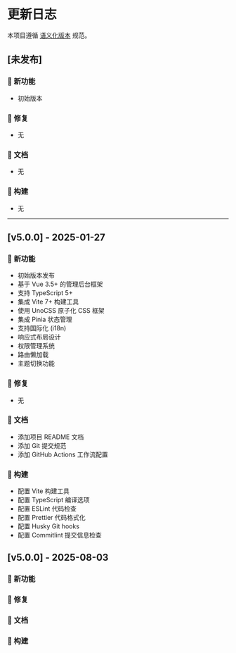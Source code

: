 <!--
  @copyright Copyright (c) 2025 chichuang
  @license 自定义商业限制许可证
  @description cc-admin 企业级后台管理框架 - 更新日志

  本文件受版权保护，商业使用需要授权。
  联系方式: https://github.com/ichichuang/cc-admin/issues

  This file is protected by copyright. Commercial use requires authorization.
  Contact: https://github.com/ichichuang/cc-admin/issues
-->

# 更新日志

本项目遵循 [语义化版本](https://semver.org/lang/zh-CN/) 规范。

## [未发布]

### 🚀 新功能

- 初始版本

### 🐛 修复

- 无

### 📝 文档

- 无

### 🔧 构建

- 无

---

## [v5.0.0] - 2025-01-27

### 🚀 新功能

- 初始版本发布
- 基于 Vue 3.5+ 的管理后台框架
- 支持 TypeScript 5+
- 集成 Vite 7+ 构建工具
- 使用 UnoCSS 原子化 CSS 框架
- 集成 Pinia 状态管理
- 支持国际化 (i18n)
- 响应式布局设计
- 权限管理系统
- 路由懒加载
- 主题切换功能

### 🐛 修复

- 无

### 📝 文档

- 添加项目 README 文档
- 添加 Git 提交规范
- 添加 GitHub Actions 工作流配置

### 🔧 构建

- 配置 Vite 构建工具
- 配置 TypeScript 编译选项
- 配置 ESLint 代码检查
- 配置 Prettier 代码格式化
- 配置 Husky Git hooks
- 配置 Commitlint 提交信息检查

## [v5.0.0] - 2025-08-03

### 🚀 新功能

### 🐛 修复

### 📝 文档

### 🔧 构建
